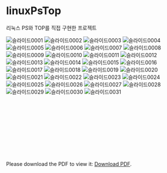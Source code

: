 # linuxPsTop
리눅스 PS와 TOP를 직접 구현한 프로젝트

![슬라이드0001](https://user-images.githubusercontent.com/30948477/147945071-9ea33ac5-1939-4ebc-a7a3-b2be3da220d9.jpg)
![슬라이드0002](https://user-images.githubusercontent.com/30948477/147945075-5ba04eff-ae33-4515-89ec-69525de6930b.jpg)
![슬라이드0003](https://user-images.githubusercontent.com/30948477/147945078-2766ee08-09ac-4d3b-a20a-9f1ad08b9182.jpg)
![슬라이드0004](https://user-images.githubusercontent.com/30948477/147945080-9c614afa-7365-4d9e-8ab3-56410a9d90bf.jpg)
![슬라이드0005](https://user-images.githubusercontent.com/30948477/147945083-4b28af60-8415-4b7e-a413-d2f8077c4305.jpg)
![슬라이드0006](https://user-images.githubusercontent.com/30948477/147945087-4b3f7e17-d079-49a4-bddf-9442faeb59cb.jpg)
![슬라이드0007](https://user-images.githubusercontent.com/30948477/147945088-e159a8da-8a4d-47f9-9df1-a71aa10bc338.jpg)
![슬라이드0008](https://user-images.githubusercontent.com/30948477/147945089-c45e2f76-4561-407b-a80e-10f1fbaf3be2.jpg)
![슬라이드0009](https://user-images.githubusercontent.com/30948477/147945090-3d2dd4ce-b7fd-4d95-aec1-112bbb7dd3a7.jpg)
![슬라이드0010](https://user-images.githubusercontent.com/30948477/147945093-06c0576b-241a-44cb-ad56-9c10df01278d.jpg)
![슬라이드0011](https://user-images.githubusercontent.com/30948477/147945095-139b4614-e846-4048-ab78-cd5635a509ad.jpg)
![슬라이드0012](https://user-images.githubusercontent.com/30948477/147945096-8df868b6-ced8-4b1e-9d5e-7d39c33ccff1.jpg)
![슬라이드0013](https://user-images.githubusercontent.com/30948477/147945098-4f4fe720-db13-4436-b88e-9c90cb7dbf76.jpg)
![슬라이드0014](https://user-images.githubusercontent.com/30948477/147945100-76ceec3e-4554-4170-8e1d-6393347b8bd5.jpg)
![슬라이드0015](https://user-images.githubusercontent.com/30948477/147945101-0a9ce4b1-86d9-4dcb-81ff-6475bfabeb4c.jpg)
![슬라이드0016](https://user-images.githubusercontent.com/30948477/147945104-76d52a15-774b-4948-87f9-d4ea782dbc13.jpg)
![슬라이드0017](https://user-images.githubusercontent.com/30948477/147945108-1954ad81-84c7-42e7-be07-ce4c901d1e09.jpg)
![슬라이드0018](https://user-images.githubusercontent.com/30948477/147945110-0e6ddc2e-0039-4923-8434-d7177357cffe.jpg)
![슬라이드0019](https://user-images.githubusercontent.com/30948477/147945112-69dd1c13-6bf1-4af6-9a14-5b045f42532c.jpg)
![슬라이드0020](https://user-images.githubusercontent.com/30948477/147945117-063924d2-c1c7-4411-9ae5-bdaeaae70d36.jpg)
![슬라이드0021](https://user-images.githubusercontent.com/30948477/147945120-f53f47d6-4e79-4c23-b9b8-4568b29f93dc.jpg)
![슬라이드0022](https://user-images.githubusercontent.com/30948477/147945122-4ba6d8cf-4fef-4b69-a6ab-74a73c08aa0b.jpg)
![슬라이드0023](https://user-images.githubusercontent.com/30948477/147945123-61ca30ed-f679-4298-a96b-832cefed14fd.jpg)
![슬라이드0024](https://user-images.githubusercontent.com/30948477/147945124-aaefff7c-5a7d-421c-b891-07b34a220e48.jpg)
![슬라이드0025](https://user-images.githubusercontent.com/30948477/147945126-b3488392-d14e-44e5-82f8-cf0df1724060.jpg)
![슬라이드0026](https://user-images.githubusercontent.com/30948477/147945129-f18c226f-5bdf-4fe9-9c94-df8ddea44887.jpg)
![슬라이드0027](https://user-images.githubusercontent.com/30948477/147945130-5a4c531e-a0b8-49bd-b2bf-2016f6b520ce.jpg)
![슬라이드0028](https://user-images.githubusercontent.com/30948477/147945131-e11aeb3d-6cc9-4c6b-8c30-ebfaad55e892.jpg)
![슬라이드0029](https://user-images.githubusercontent.com/30948477/147945133-9462795f-1b84-448a-beaf-ece556ca1dfe.jpg)
![슬라이드0030](https://user-images.githubusercontent.com/30948477/147945135-224bb502-a621-45b0-b024-46a1581c07b2.jpg)
![슬라이드0031](https://user-images.githubusercontent.com/30948477/147945138-bd3a8057-af90-4e25-8887-c5392de20ba5.jpg)


<object data="https://github.com/unooo/linuxPsTop/files/6163614/Linux.Programming.with.OS._.SSUShell.top.ps.pdf" type="application/pdf" width="700px" height="700px">
    <embed src="https://github.com/unooo/linuxPsTop/files/6163614/Linux.Programming.with.OS._.SSUShell.top.ps.pdf">
        <p>Please download the PDF to view it: <a href="https://github.com/unooo/linuxPsTop/files/6163614/Linux.Programming.with.OS._.SSUShell.top.ps.pdf">Download PDF</a>.</p>
    </embed>
</object>

